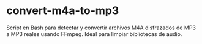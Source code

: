 # convert-m4a-to-mp3
Script en Bash para detectar y convertir archivos M4A disfrazados de MP3 a MP3 reales usando FFmpeg. Ideal para limpiar bibliotecas de audio.
